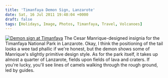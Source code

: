 ```yaml
---
title: 'Timanfaya Demon Sign, Lanzarote'
date: Sat, 16 Jul 2011 19:48:04 +0000
draft: false
tags: [Holidays, Image, Photos, Timanfaya, Travel, Volcanoes]
---
```


[![Demon sign at Timanfaya](http://gerard.interwebworld.co.uk/files/2011/07/timanfaya-sign.jpg)](http://gerard.interwebworld.co.uk/files/2011/07/timanfaya-sign.jpg) The Cesar Manrique-designed insignia for the Timanfaya National Park in Lanzarote. Okay, I think the positioning of the tail looks a wee tad phallic if we're honest, but the demon shows some of Manrique's slightly primitive design style. As for the park itself, it takes up almost a quarter of Lanzarote, fields upon fields of lava and craters. If you're lucky, you'll see lines of camels walking through the rough ground, led by guides.